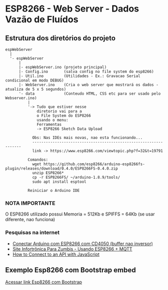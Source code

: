 # ESP8266 - Web Server - Dados Vazão de Fluídos

## Estrutura dos diretórios do projeto 

``` text
espWebServer
  |
  '- espWebServer
      |
      |- espWebServer.ino (projeto principal)
      |- Config.ino       (salva config no file system do esp8266)
      |- Util.ino         (Utilidades - Ex.: Gravacao Serial condicional em modo DEBUG)
      |- WebServer.ino    (Cria o web server que mostrará os dados - atualiza de 5 x 5 segundos)
      '- data             (Conteudo HTML, CSS etc para ser usado pelo Webserver.ino)
          |
          '-> Tudo que estiver nesse
              diretorio vai para a
              o File System do ESP8266
              usando o menu:
              Ferramentas
              -> ESP8266 Sketch Data Upload
          
            Obs: Nas IDEs mais novas, nao esta funcionando...
            -----------------------------------------------------------------
            link -> https://www.esp8266.com/viewtopic.php?f=32&t=19791

          Comandos:    
            wget https://github.com/esp8266/arduino-esp8266fs-plugin/releases/download/0.4.0/ESP8266FS-0.4.0.zip
            unzip ESP8266*
            cp -r ESP8266FS/ ~/arduino-1.8.9/tools/
            sudo apt install esptool
    
          Reiniciar o Arduino IDE

```

### NOTA IMPORTANTE

O ESP8266 utilizado possui Memoria = 512Kb e SPIFFS = 64Kb (se usar diferente, nao funciona)

### Pesquisas na internet

* [Conectar Arduino com ESP8266 com CD4050 (buffer nao inversor)](https://www.embarcados.com.br/esp8266-com-arduino/)  
* [Site Infortrônica Para Zumbis - Usando ESP8266 + MQTT](https://bitbucket.org/MarcoRabelo/esp8266/src/)  
* [How to Connect to an API with JavaScript](https://www.taniarascia.com/how-to-connect-to-an-api-with-javascript/)  
  
## Exemplo Esp8266 com Bootstrap embed

[Acessar link Esp8266 com Bootstrap](http://www.techtinker.co.za/2018/08/28/fully-embed-bootstrap-into-an-esp8266-web-server/)
